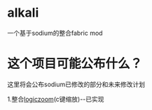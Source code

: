# alkali
一个基于sodium的整合fabric mod

# 这个项目可能公布什么？
这里将会公布sodium已修改的部分和未来修改计划

1.整合[logiczoom](https://github.com/LogicalGeekBoy/logical_zoom)(c键缩放)--已实现
